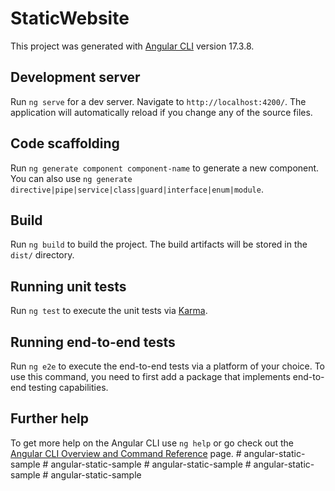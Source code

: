 # StaticWebsite

This project was generated with [Angular CLI](https://github.com/angular/angular-cli) version 17.3.8.

## Development server

Run `ng serve` for a dev server. Navigate to `http://localhost:4200/`. The application will automatically reload if you change any of the source files.

## Code scaffolding

Run `ng generate component component-name` to generate a new component. You can also use `ng generate directive|pipe|service|class|guard|interface|enum|module`.

## Build

Run `ng build` to build the project. The build artifacts will be stored in the `dist/` directory.

## Running unit tests

Run `ng test` to execute the unit tests via [Karma](https://karma-runner.github.io).

## Running end-to-end tests

Run `ng e2e` to execute the end-to-end tests via a platform of your choice. To use this command, you need to first add a package that implements end-to-end testing capabilities.

## Further help

To get more help on the Angular CLI use `ng help` or go check out the [Angular CLI Overview and Command Reference](https://angular.io/cli) page.
#   a n g u l a r - s t a t i c - s a m p l e  
 #   a n g u l a r - s t a t i c - s a m p l e  
 #   a n g u l a r - s t a t i c - s a m p l e  
 #   a n g u l a r - s t a t i c - s a m p l e  
 #   a n g u l a r - s t a t i c - s a m p l e  
 